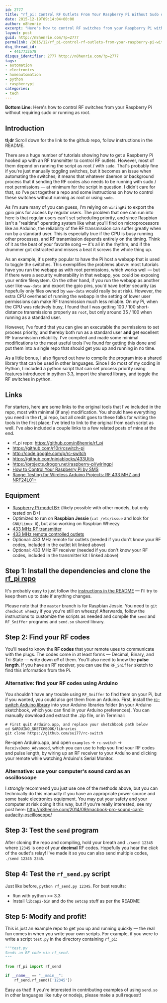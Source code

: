 ```yaml
---
id: 2777
title: "rf_pi: Control RF Outlets From Your Raspberry Pi Without Sudo or Root"
date: 2015-12-19T09:14:04+00:00
author: n8henrie
excerpt: "Here's how to control RF switches from your Raspberry Pi without requiring sudo or running as root."
layout: post
guid: http://n8henrie.com/?p=2777
permalink: /2015/12/rf_pi-control-rf-outlets-from-your-raspberry-pi-without-sudo-or-root/
dsq_thread_id:
  - 4417732678
disqus_identifier: 2777 http://n8henrie.com/?p=2777
tags:
- automation
- electronics
- homeautomation
- python
- raspberrypi
categories:
- tech
---
```

**Bottom Line:** Here's how to control RF switches from your Raspberry Pi without requiring sudo or running as root.<!--more-->

## Introduction

**tl;dr** Scroll down for the link to the github repo, follow instructions in the README.

There are a huge number of tutorials showing how to get a Raspberry Pi hooked up with an RF transmitter to control RF outlets. However, most of them depend on running the script as root / with `sudo`. That's probably fine if you're just manually toggling switches, but it becomes an issue when automating the switches; it means that whatever daemon or background process that it sending the RF codes also needs to be running with sudo / root permissions — at minimum for the script in question. I didn't care for that, so I've put together a repo and some instructions on how to control these switches without running as root or using `sudo`.

As I'm sure many of you can guess, I'm relying on `wiringPi` to export the gpio pins for access by regular users. The problem that one can run into here is that regular users can't set scheduling priority, and since Raspbian isn't a "realtime" operating system like what you'll find on microprocessors like an Arduino, the reliability of the RF transmission can suffer greatly when run by a standard user. This is especially true if the CPU is busy running other processes, and RF transmission depends entirely on the timing. Think of it as the beat of your favorite song — it's all in the rhythm, and if the drummer got distracted and misses a beat it screws the whole thing up.

As an example, it's pretty popular to have the Pi host a webapp that is used to toggle the switches. This exemplifies the problems above: most tutorials have you run the webapp as with root permissions, which works well — but if there were a security vulnerability in that webapp, you could be exposing your entire filesystem. On the other hand, if you run the webapp as another user like `www-data` and export the gpio pins, you'd have better security (as hopefully only files owned by `www-data` would really be at risk). However, the extra CPU overhead of running the webapp in the setting of lower user permissions can make RF transmission much less reliable. On my Pi, when the CPU was relatively busy, I found that I was getting 100 / 100 short-distance transmissions properly as `root`, but only around 35 / 100 when running as a standard user.

However, I've found that you can give an executable the permissions to set process priority, and thereby both run as a standard user **and** get excellent RF transmission reliability. I've compiled and made some minimal modifications to the most useful tools I've found for getting this done and put them into a single repo that should get you up and running in no time.

As a little bonus, I also figured out how to compile the program into a shared library that can be used in other languages. Since I do most of my coding in Python, I included a python script that can set process priority using features introduced in python 3.3, import the shared library, and toggle the RF switches in python.

## Links

For starters, here are some links to the original tools that I've included in the repo, most with minimal (if any) modification. You should have everything you need in the rf_pi repo, but all credit goes to these folks for writing the tools in the first place; I've tried to link to the original from each script as well. I've also included a couple links to a few related posts of mine at the end.

  * rf_pi repo: <a href="https://github.com/n8henrie/rf_pi" target="_blank">https://github.com/n8henrie/rf_pi</a>
  * <a href="https://github.com/r10r/rcswitch-pi" target="_blank">https://github.com/r10r/rcswitch-pi</a>
  * <a href="http://code.google.com/p/rc-switch" target="_blank">http://code.google.com/p/rc-switch</a>
  * <a href="https://github.com/ninjablocks/433Utils" target="_blank">https://github.com/ninjablocks/433Utils</a>
  * <a href="https://projects.drogon.net/raspberry-pi/wiringpi" target="_blank">https://projects.drogon.net/raspberry-pi/wiringpi</a>
  * [How to Control Your Raspberry Pi by SMS](http://n8henrie.com/2015/03/how-to-control-your-raspberry-pi-by-sms/)
  * [Range Testing for Wireless Arduino Projects: RF 433 MHZ and NRF24L01+](http://n8henrie.com/2015/03/range-testing-for-wireless-arduino-projects-rf-433-mhz-and-nrf24l01/)

## Equipment

  * <a href="http://www.amazon.com/gp/product/B00LPESRUK/ref=as_li_ss_tl?ie=UTF8&camp=1789&creative=390957&creativeASIN=B00LPESRUK&linkCode=as2&tag=o5284-20" target="_blank" title="Raspberry-Pi-Model-512MB-Computer">Raspberry Pi model B+</a> (likely possible with other models, but only tested on B+)
  * Optimized to run on **Raspbian Jessie** (`cat /etc/issue` and look for `GNU/Linux 8`), but also working on Raspbian Wheezy
  * <a href="https://www.amazon.com/HiLetgo-Wireless-Transmitter-Receiver-Raspberry/dp/B01DKC2EY4?keywords=433+MHz+RF+transmitter&qid=1694813516&sr=8-2&linkCode=ll1&tag=o5284-20&linkId=454a0af1205f3f43a52d93ec695e661e&language=en_US&ref_=as_li_ss_tl" target="_blank">433 MHz RF transmitter</a>
  * <a href="http://www.amazon.com/gp/product/B00DQELHBS/ref=as_li_ss_tl?ie=UTF8&camp=1789&creative=390957&creativeASIN=B00DQELHBS&linkCode=as2&tag=o5284-20" target="_blank" title="Etekcity-Wireless-Electrical-Household-Appliances">433 MHz remote controlled outlets</a>
  * Optional: 433 MHz remote for outlets (needed if you don't know your RF codes, included in the outlet kit linked above)
  * Optional: 433 MHz RF receiver (needed if you don't know your RF codes, included in the transmitter kit I linked above)

## Step 1: Install the dependencies and clone the <a href="https://github.com/n8henrie/rf_pi" target="_blank">rf_pi repo</a>

It's probably easy to just follow the <a href="https://github.com/n8henrie/rf_pi/blob/master/README.md" target="_blank">instructions in the README</a> — I'll try to keep them up to date if anything changes.

Please note that the `master` branch is for Raspbian Jessie. You need to `git checkout wheezy` if you you're still on wheezy! Afterwards, follow the instructions to customize the scripts as needed and compile the `send` and `RF_Sniffer` programs and `send.so` shared library.

## Step 2: Find your RF codes

You'll need to know the **RF codes** that your remote uses to communicate with the plugs. The codes come in at least forms — Decimal, Binary, and Tri-State — write down _all_ of them. You'll also need to know the **pulse length**. If you have an RF receiver, you can use the `RF_Sniffer` sketch to find this information from the Pi.

### Alternative: find your RF codes using Arduino

You shouldn't have any trouble using `RF_Sniffer` to find them on your Pi, but if you wanted, you could also get them from an Arduino. First, install the <a href="https://github.com/sui77/rc-switch" target="_blank">rc-switch Arduino library</a> into your Arduino libraries folder (in your Arduino sketchbook, which you can find in your Arduino preferences). You can manually download and extract the .zip file, or in Terminal:


```console
# First quit Arduino.app, and replace your sketchbook path below
cd $ARDUINO_SKETCHBOOK/libraries
git clone https://github.com/sui77/rc-switch
```

Re-open Arduino.app, and open `examples` -> `rc-switch` -> `ReceiveDemo_Advanced`, which you can use to help you find your RF codes and pulse length, by wiring up an RF receiver to your Arduino and clicking your remote while watching Arduino's Serial Monitor.

### Alternative: use your computer's sound card as an oscilloscope

I _strongly_ recommend you just use one of the methods above, but you can technically do this manually if you have an appropriate power source and some basic electronics equipment. You may put your safety and your computer at risk doing it this way, but if you're really interested, see my post here: http://n8henrie.com/2014/09/macbook-pro-sound-card-audacity-oscilloscope/

## Step 3: Test the `send` program

After cloning the repo and compiling, hold your breath and `./send 12345` where `12345` is one of your **decimal** RF codes. Hopefully you hear the _click_ of the outlet's relay! I've made it so you can also send multiple codes, `./send 12345 2345`.

## Step 4: Test the `rf_send.py` script

Just like before, `python rf_send.py 12345`. For best results:

  * Run with python >= 3.3
  * Install `libcap2-bin` and do the `setcap` stuff as per the README

## Step 5: Modify and profit!

This is just an example repo to get you up and running quickly — the real fun comes in when you write your own scripts. For example, if you were to write a script `test.py` in the directory containing `rf_pi`:

```python
"""test.py
Sends an RF code via rf_send.
"""

from rf_pi import rf_send

if __name__ == "__main__":
    rf_send.rf_send(['12345'])
```

Easy as that! If you're interested in contributing examples of using `send.so` in other languages like ruby or nodejs, please make a pull request!
